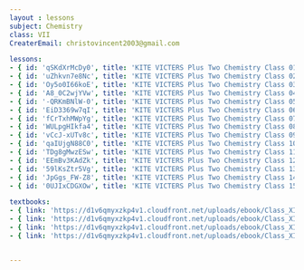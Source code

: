 ```yaml
--- 
layout : lessons 
subject: Chemistry
class: VII
CreaterEmail: christovincent2003@gmail.com

lessons:
- { id: 'qSKdXrMcDy0', title: 'KITE VICTERS Plus Two Chemistry Class 01(First Bell-ഫസ്റ്റ് ബെല്‍)' }
- { id: 'uZhkvn7e8Nc', title: 'KITE VICTERS Plus Two Chemistry Class 02(First Bell-ഫസ്റ്റ് ബെല്‍)' }
- { id: 'Oy5o0I66koE', title: 'KITE VICTERS Plus Two Chemistry Class 03(First Bell-ഫസ്റ്റ് ബെല്‍)' }
- { id: 'A8_0C2wjYVw', title: 'KITE VICTERS Plus Two Chemistry Class 04(First Bell-ഫസ്റ്റ് ബെല്‍)' }
- { id: '-QRKmBNlW-0', title: 'KITE VICTERS Plus Two Chemistry Class 05(First Bell-ഫസ്റ്റ് ബെല്‍)' }
- { id: 'EiD3369w7qI', title: 'KITE VICTERS Plus Two Chemistry Class 06(First Bell-ഫസ്റ്റ് ബെല്‍)' }
- { id: 'fCrTxhMWpYg', title: 'KITE VICTERS Plus Two Chemistry Class 07(First Bell-ഫസ്റ്റ് ബെല്‍)' }
- { id: 'WULpgHIkfa4', title: 'KITE VICTERS Plus Two Chemistry Class 08(First Bell-ഫസ്റ്റ് ബെല്‍)' }
- { id: 'vCcJ-xUTv8c', title: 'KITE VICTERS Plus Two Chemistry Class 09(First Bell-ഫസ്റ്റ് ബെല്‍)' }
- { id: 'qaIUjgN88C0', title: 'KITE VICTERS Plus Two Chemistry Class 10(First Bell-ഫസ്റ്റ് ബെല്‍)' }
- { id: 'TDg8gMwzESw', title: 'KITE VICTERS Plus Two Chemistry Class 11(First Bell-ഫസ്റ്റ് ബെല്‍)' }
- { id: 'EEmBv3KAdZk', title: 'KITE VICTERS Plus Two Chemistry Class 12(First Bell-ഫസ്റ്റ് ബെല്‍)' }
- { id: '59lKsZtr5Vg', title: 'KITE VICTERS Plus Two Chemistry Class 13(First Bell-ഫസ്റ്റ് ബെല്‍)' }
- { id: 'JpGgs_FW-Z8', title: 'KITE VICTERS Plus Two Chemistry Class 14(First Bell-ഫസ്റ്റ് ബെല്‍)' }
- { id: '0UJIxCDGXOw', title: 'KITE VICTERS Plus Two Chemistry Class 15(First Bell-ഫസ്റ്റ് ബെല്‍)' }

textbooks:
- { link: 'https://d1v6qmyxzkp4v1.cloudfront.net/uploads/ebook/Class_XII/Chemistry/Chemistry_1.pdf', title: 'Chemistry Part -1' , medium: 'English' }
- { link: 'https://d1v6qmyxzkp4v1.cloudfront.net/uploads/ebook/Class_XII/Chemistry/Chemistry_2.pdf', title: 'Chemistry Part -2' , medium: 'English' }
- { link: 'https://d1v6qmyxzkp4v1.cloudfront.net/uploads/ebook/Class_XII/MAL_MED/Chemistry%20Part_I.pdf', title: 'Chemistry Part -1' , medium: 'Malayalam' }
- { link: 'https://d1v6qmyxzkp4v1.cloudfront.net/uploads/ebook/Class_XII/MAL_MED/Chemistry%20Part_II.pdf', title: 'Chemistry Part -2' , medium: 'Malayalam' }


--- 
```

